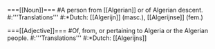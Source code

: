 ===[[Noun]]===
#A person from [[Algerian]] or of Algerian descent.
#:'''Translations'''
#:*Dutch:  [[Algerijn]] (masc.), [[Algerijnse]] (fem.)

===[[Adjective]]===
#Of, from, or pertaining to Algeria or the Algerian people.
#:'''Translations'''
#:*Dutch: [[Algerijns]]